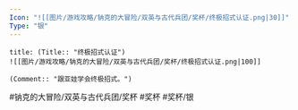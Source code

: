 ```yaml
---
Icon: "![[图片/游戏攻略/钠克的大冒险/双英与古代兵团/奖杯/终极招式认证.png|30]]"
Type: "银"
---
```

```ad-common-silver-trophy
title: (Title:: "终极招式认证")
![[图片/游戏攻略/钠克的大冒险/双英与古代兵团/奖杯/终极招式认证.png|100]]

(Comment:: "跟亚娃学会终极招式。")
```

#钠克的大冒险/双英与古代兵团/奖杯 #奖杯 #奖杯/银
